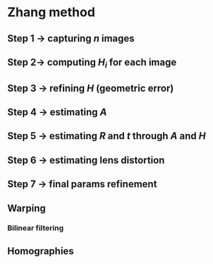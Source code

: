 # Zhang method
## Step 1 -> capturing $n$ images
## Step 2-> computing $H_i$ for each image
## Step 3 -> refining $H$ (geometric error)
## Step 4 -> estimating $A$ 
## Step 5 -> estimating $R$ and $t$ through $A$ and $H$
## Step 6 -> estimating lens distortion
## Step 7 -> final params refinement
## Warping
### Bilinear filtering
## Homographies
